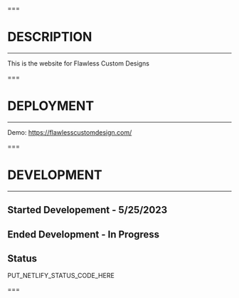 ===

# DESCRIPTION

---

This is the website for Flawless Custom Designs

===

# DEPLOYMENT

---

Demo: https://flawlesscustomdesign.com/

===

# DEVELOPMENT

---

## Started Developement - 5/25/2023

## Ended Development - In Progress

## Status

PUT_NETLIFY_STATUS_CODE_HERE

===
